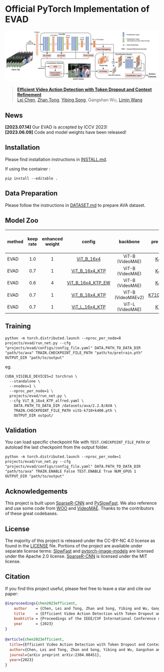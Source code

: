 # Official PyTorch Implementation of EVAD

![EVAD Framework](figs/evad.jpg)

> [**Efficient Video Action Detection with Token Dropout and Context Refinement**](https://arxiv.org/abs/2304.08451)<br>[Lei Chen](https://github.com/MiaSanLei), [Zhan Tong](https://github.com/yztongzhan), [Yibing Song](https://ybsong00.github.io/), Gangshan Wu, [Limin Wang](http://wanglimin.github.io/)<br>

## News
**[2023.07.14]**  Our EVAD is accepted by ICCV 2023! <br>
**[2023.06.09]**  Code and model weights have been released! <br>

## Installation

Please find installation instructions in [INSTALL.md](INSTALL.md). 

If using the container :
```
pip install --editable .
```

## Data Preparation

Please follow the instructions in [DATASET.md](slowfast/datasets/DATASET.md) to prepare AVA dataset.

## Model Zoo

| method | keep rate | enhanced weight |                            config                            |      backbone      |                          pre-train                           | #frame x sample rate | GFLOPs | mAP  |                            model                             |
| ------ | :-------: | :-------------: | :----------------------------------------------------------: | :----------------: | :----------------------------------------------------------: | :------------------: | :----: | :--: | :----------------------------------------------------------: |
| EVAD   |    1.0    |        1        |     [ViT_B_16x4](projects/evad/configs/ViT_B_16x4.yaml)      |  ViT-B (VideoMAE)  | [K400](https://drive.google.com/file/d/1391ekf5OluiHzV9-rnk5Ip-Cw2ySsTQv/view?usp=sharing) |         16x4         |  425   | 32.1 | [link](https://drive.google.com/file/d/1gBqYhNmE0RBidSfG-QSaU1ur_hwv1i2u/view?usp=sharing) |
| EVAD   |    0.7    |        1        | [ViT_B_16x4_KTP](projects/evad/configs/ViT_B_16x4_KTP.yaml)  |  ViT-B (VideoMAE)  | [K400](https://drive.google.com/file/d/1391ekf5OluiHzV9-rnk5Ip-Cw2ySsTQv/view?usp=sharing) |         16x4         |  243   | 32.3 | [link](https://drive.google.com/file/d/1cvFLZNuP6jfGSkE7UCdI1cJTennqXsMS/view?usp=sharing) |
| EVAD   |    0.6    |        4        | [ViT_B_16x4_KTP_EW](projects/evad/configs/ViT_B_16x4_KTP_EW.yaml) |  ViT-B (VideoMAE)  | [K400](https://drive.google.com/file/d/1391ekf5OluiHzV9-rnk5Ip-Cw2ySsTQv/view?usp=sharing) |         16x4         |  209   | 31.8 | [link](https://drive.google.com/file/d/1toUWQTQz1SlkZ0k2_AC5l58-GfNpbZTw/view?usp=sharing) |
| EVAD   |    0.7    |        1        | [ViT_B_16x4_KTP](projects/evad/configs/ViT_B_16x4_KTP.yaml)  | ViT-B (VideoMAEv2) | [K710+K400](https://drive.google.com/file/d/1-4z8mj5R3NonMhS6YcndUjncv4gvP86-/view?usp=sharing) |         16x4         |  243   | 37.7 | [link](https://drive.google.com/file/d/1Sy2vIRNEGFA507s4Ar_TRiqyJHT7e0mg/view?usp=sharing) |
| EVAD   |    0.7    |        1        | [ViT_L_16x4_KTP](projects/evad/configs/ViT_L_16x4_KTP.yaml)  |  ViT-L (VideoMAE)  | [K700](https://drive.google.com/file/d/1SZ_TfsigcCvEMxdaAmtHBLNEkjEuLalU/view?usp=sharing) |         16x4         |  737   | 39.7 | [link](https://drive.google.com/file/d/1FVosE4p27a4GDwG_PNYtGbkupx4vGOi-/view?usp=sharing) |

## Training

```
python -m torch.distributed.launch --nproc_per_node=8 projects/evad/run_net.py --cfg "projects/evad/configs/config_file.yaml" DATA.PATH_TO_DATA_DIR "path/to/ava" TRAIN.CHECKPOINT_FILE_PATH "path/to/pretrain.pth" OUTPUT_DIR "path/to/output"
```

eg.

```
CUDA_VISIBLE_DEVICES=2 torchrun \
  --standalone \
  --nnodes=1 \
  --nproc_per_node=1 \
  projects/evad/run_net.py \
  --cfg ViT_B_16x4_KTP_alfred.yaml \
    DATA.PATH_TO_DATA_DIR /datasets/ava/2.2.8/AVA \
    TRAIN.CHECKPOINT_FILE_PATH vitb-k710+k400.pth \
    OUTPUT_DIR output/
```

## Validation

You can load specific checkpoint file with `TEST.CHECKPOINT_FILE_PATH` or autoload the last checkpoint from the output folder.

```
python -m torch.distributed.launch --nproc_per_node=1 projects/evad/run_net.py --cfg "projects/evad/configs/config_file.yaml" DATA.PATH_TO_DATA_DIR "path/to/ava" TRAIN.ENABLE False TEST.ENABLE True NUM_GPUS 1 OUTPUT_DIR "path/to/output"
```

## Acknowledgements

This project is built upon [SparseR-CNN](https://github.com/PeizeSun/SparseR-CNN) and [PySlowFast](https://github.com/facebookresearch/SlowFast). We also reference and use some code from [WOO](https://gist.github.com/ShoufaChen/263eaf55599c6e884584d7fce445af45) and [VideoMAE](https://github.com/MCG-NJU/VideoMAE).  Thanks to the contributors of these great codebases.

## License

The majority of this project is released under the CC-BY-NC 4.0 license as found in the [LICENSE](LICENSE) file. Portions of the project are available under separate license terms: [SlowFast](https://github.com/facebookresearch/SlowFast) and [pytorch-image-models](https://github.com/rwightman/pytorch-image-models) are licensed under the Apache 2.0 license. [SparseR-CNN](https://github.com/PeizeSun/SparseR-CNN) is licensed under the MIT license.

## Citation

If you find this project useful, please feel free to leave a star and cite our paper:
```BibTeX
@inproceedings{chen2023efficient,
    author    = {Chen, Lei and Tong, Zhan and Song, Yibing and Wu, Gangshan and Wang, Limin},
    title     = {Efficient Video Action Detection with Token Dropout and Context Refinement},
    booktitle = {Proceedings of the IEEE/CVF International Conference on Computer Vision (ICCV)},
    year      = {2023}
}

@article{chen2023efficient,
  title={Efficient Video Action Detection with Token Dropout and Context Refinement},
  author={Chen, Lei and Tong, Zhan and Song, Yibing and Wu, Gangshan and Wang, Limin},
  journal={arXiv preprint arXiv:2304.08451},
  year={2023}
}
```
